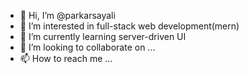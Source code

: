 - 👋 Hi, I’m @parkarsayali
- 👀 I’m interested in full-stack web development(mern)
- 🌱 I’m currently learning server-driven UI
- 💞️ I’m looking to collaborate on ...
- 📫 How to reach me ...

<!---
parkarsayali/parkarsayali is a ✨ special ✨ repository because its `README.md` (this file) appears on your GitHub profile.
You can click the Preview link to take a look at your changes.
--->
